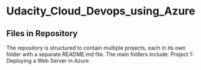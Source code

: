 # Udacity_Cloud_Devops_using_Azure

## Files in Repository 
The repository is structured to contain multiple projects, each in its own folder with a separate README.md file. The main folders include:
Project 1: Deploying a Web Server in Azure

